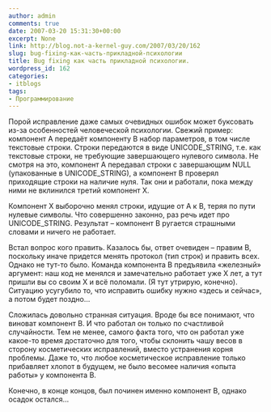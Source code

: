 ```yaml
---
author: admin
comments: true
date: 2007-03-20 15:31:30+00:00
excerpt: None
link: http://blog.not-a-kernel-guy.com/2007/03/20/162
slug: bug-fixing-как-часть-прикладной-психологии
title: Bug fixing как часть прикладной психологии.
wordpress_id: 162
categories:
- itblogs
tags:
- Программирование
---
```


Порой исправление даже самых очевидных ошибок может буксовать из-за особенностей человеческой психологии. Свежий пример: компонент A передаёт компоненту B набор параметров, в том числе текстовые строки. Строки передаются в виде UNICODE_STRING, т.е. как текстовые строки, не требующие завершающего нулевого символа. Не смотря на это, компонент A передавал строки с завершающим NULL (упакованные в UNICODE_STRING), а компонент B проверял приходящие строки на наличие нуля. Так они и работали, пока между ними не вклинился третий компонент X. 

Компонент X выборочно менял строки, идущие от A к B, теряя по пути нулевые символы. Что совершенно законно, раз речь идет про UNICODE_STRING. Результат – компонент B ругается страшными словами и ничего не работает.

Встал вопрос кого править. Казалось бы, ответ очевиден – правим B, поскольку иначе придется менять протокол (тип строк) и править всех. Однако не тут-то было. Команда компонента B предъявила «железный» аргумент: наш код не менялся и замечательно работает уже X лет, а тут пришли вы со своим X и всё поломали. (Я тут утрирую, конечно). Ситуацию усугубило то, что исправить ошибку нужно «здесь и сейчас», а потом будет поздно…

Сложилась довольно странная ситуация. Вроде бы все понимают, что виноват компонент B. И что работал он только по счастливой случайности. Тем не менее, самого факта того, что он работал уже какое-то время достаточно для того, чтобы склонить чашу весов в сторону косметических исправлений, вместо устранения корня проблемы. Даже то, что любое косметическое исправление только прибавляет хлопот в будущем, не было весомее наличия «опыта работы» у компонента B.

Конечно, в конце концов, был починен именно компонент B, однако осадок остался… 

